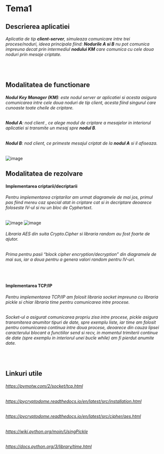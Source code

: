 # Tema1

## **Descrierea aplicatiei**
###### Aplicatia de tip **client-server**, simuleaza comunicare intre trei procese/noduri, ideea principala fiind: **Nodurile A si B** nu pot comunica impreuna decat prin intermediul **nodului KM** care comunica cu cele doua noduri prin mesaje criptate.
&nbsp;
## **Modalitatea de functionare**
###### **Nodul Key Manager (KM)**:  este nodul server ar aplicatiei si acesta asigura comunicarea intre cele doua noduri de tip client, acesta fiind singurul care cunoaste toate cheile de criptare.
###### **Nodul A**: nod client , ce alege modul de criptare a mesajelor in interiorul aplicatiei si transmite un mesaj spre **nodul B**.
###### **Nodul B**: nod client, ce primeste mesajul criptat de la **nodul A**  si il afiseaza.

![image](https://user-images.githubusercontent.com/61733856/99820187-18050d00-2b59-11eb-81f6-d5a565e2b8d3.png)

## **Modalitatea de rezolvare**
#### Implementarea criptarii/decriptarii
###### Pentru implementarea criptarilor am urmat diagramele de mai jos, primul pas fiind mereu caz special atat in criptare cat si in decriptare deoarece foloseste IV-ul si nu un bloc de Cyphertext.

![image](https://user-images.githubusercontent.com/61733856/99821406-ac23a400-2b5a-11eb-8b4a-fd9a84b595c5.png)
![image](https://user-images.githubusercontent.com/61733856/99821432-b47bdf00-2b5a-11eb-9f87-e4f371065e0a.png)

###### Libraria AES din suita Crypto.Cipher si  libraria random au fost foarte de ajutor.
###### Prima pentru pasii “block cipher encryption/decryption” din diagramele de mai sus, iar a doua pentru a genera valori random pentru IV-uri.
&nbsp;
#### Implementarea TCP/IP
###### Pentru implementarea TCP/IP am folosit  libraria socket impreuna cu libraria pickle si chiar libraria time pentru comunicarea intre procese.
###### Socket-ul a asigurat comunicarea propriu zisa intre procese, pickle asigura transmiterea anumitor tipuri de date, spre exemplu liste, iar time am folosit pentru comunicarea continua intre doua procese, deoarece din cauza lipsei caracterului blocant a functiilor send si recv, in momentul trimiterii continue de date (spre exemplu in interiorul unei bucle while) am fi pierdut anumite date.
&nbsp;
## Linkuri utile
###### https://pymotw.com/2/socket/tcp.html
###### https://pycryptodome.readthedocs.io/en/latest/src/installation.html
###### https://pycryptodome.readthedocs.io/en/latest/src/cipher/aes.html
###### https://wiki.python.org/moin/UsingPickle
###### https://docs.python.org/3/library/time.html
